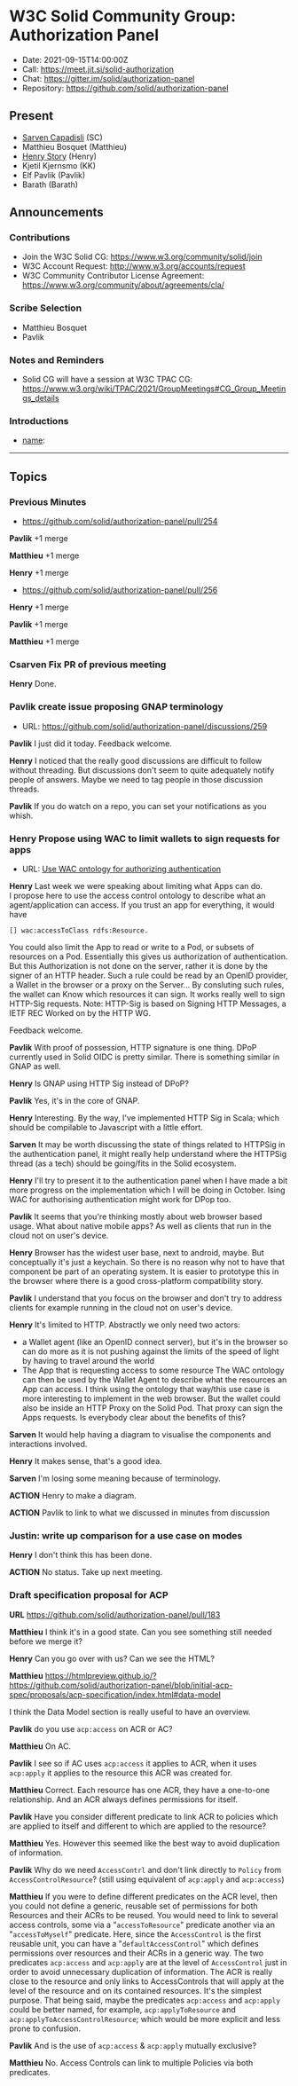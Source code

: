 # W3C Solid Community Group: Authorization Panel

* Date: 2021-09-15T14:00:00Z
* Call: https://meet.jit.si/solid-authorization
* Chat: https://gitter.im/solid/authorization-panel
* Repository: https://github.com/solid/authorization-panel


## Present
* [Sarven Capadisli](https://csarven.ca/#i) (SC)
* Matthieu Bosquet (Matthieu)
* [Henry Story](https://bblfish.net/) (Henry)
* Kjetil Kjernsmo (KK)
* Elf Pavlik (Pavlik)
* Barath (Barath)


## Announcements

### Contributions
* Join the W3C Solid CG: https://www.w3.org/community/solid/join
* W3C Account Request: http://www.w3.org/accounts/request
* W3C Community Contributor License Agreement: https://www.w3.org/community/about/agreements/cla/

### Scribe Selection
* Matthieu Bosquet
* Pavlik

### Notes and Reminders
* Solid CG will have a session at W3C TPAC CG: https://www.w3.org/wiki/TPAC/2021/GroupMeetings#CG_Group_Meetings_details

### Introductions
* [name](url): 

---

## Topics

### Previous Minutes
* https://github.com/solid/authorization-panel/pull/254

**Pavlik** +1 merge

**Matthieu** +1 merge

**Henry** +1 merge


* https://github.com/solid/authorization-panel/pull/256

**Henry** +1 merge

**Pavlik** +1 merge

**Matthieu** +1 merge


### Csarven Fix PR of previous meeting

**Henry** Done.


### Pavlik create issue proposing GNAP terminology

* URL: https://github.com/solid/authorization-panel/discussions/259

**Pavlik** I just did it today. Feedback welcome.

**Henry** I noticed that the really good discussions are difficult to follow without threading. But discussions don't seem to quite adequately notify people of answers. Maybe we need to tag people in those discussion threads.

**Pavlik** If you do watch on a repo, you can set your notifications as you whish.


### Henry Propose using WAC to limit wallets to sign requests for apps
* URL: [Use WAC ontology for authorizing authentication](https://github.com/solid/authorization-panel/discussions/258) 

**Henry** Last week we were speaking about limiting what Apps can do.  
I propose here to use the access control ontology to describe what an agent/application can access.
If you trust an app for everything, it would have

```Turtle 
[] wac:accessToClass rdfs:Resource.
```

You could also limit the App to read or write to a Pod, or subsets of resources on a Pod. 
Essentially this gives us authorization of authentication.
But this Authorization is not done on the server, rather it is done
by the signer of an HTTP header.
Such a rule could be read by an OpenID provider, a Wallet in the browser
or a proxy on the Server...
By consluting such rules, the wallet can Know which resources it can sign.
It works really well to sign HTTP-Sig requests. Note: HTTP-Sig is based on 
Signing HTTP Messages, a IETF REC Worked on by the HTTP WG.

Feedback welcome.

**Pavlik** With proof of possession, HTTP signature is one thing. DPoP currently used in Solid OIDC is pretty similar. There is something similar in GNAP as well.

**Henry** Is GNAP using HTTP Sig instead of DPoP?

**Pavlik** Yes, it's in the core of GNAP.

**Henry** Interesting.
By the way, I've implemented HTTP Sig in Scala; which should be compilable to Javascript with a little  effort.

**Sarven** 
It may be worth discussing the state of things related to HTTPSig in the authentication panel, it might really help understand where the HTTPSig thread (as a tech) should be going/fits in the Solid ecosystem.

**Henry**
I'll try to present it to the authentication panel when I have made a bit more
progress on the implementation which I will be doing in October.
Ising WAC for authorising authentication might work for DPop too.

**Pavlik** It seems that you're thinking mostly about web browser based usage. What about native mobile apps? As well as clients that run in the cloud not on user's device.

**Henry** Browser has the widest user base, next to android, maybe. 
But conceptually it's just a keychain. So there is no reason why not to have that component be part of an operating system.
It is easier to prototype this in the browser where there is a good cross-platform compatibility story.

**Pavlik** I understand that you focus on the browser and don't try to address clients for example running in the cloud not on user's device.

**Henry** It's limited to HTTP. Abstractly we only need two actors: 
  - a Wallet agent (like an OpenID connect server), but it's in the browser so can do more as it is not pushing against the limits of the speed of light by having to travel around the world
  - The App that is requesting access to some resource
The WAC ontology can then be used by the Wallet Agent to describe what the resources an App can access.
I think using the ontology that way/this use case is more interesting to implement in the web browser.
But the wallet could also be inside an HTTP Proxy on the Solid Pod. That proxy can sign the Apps requests. 
Is everybody clear about the benefits of this?

**Sarven** It would help having a diagram to visualise the components and interactions involved.

**Henry** It makes sense, that's a good idea.

**Sarven** I'm losing some meaning because of terminology.

**ACTION** Henry to make a diagram.

**ACTION** Pavlik to link to what we discussed in minutes from discussion


### Justin: write up comparison for a use case on modes

**Henry** I don't think this has been done.

**ACTION** No status. Take up next meeting.


### Draft specification proposal for ACP
**URL** https://github.com/solid/authorization-panel/pull/183

**Matthieu** I think it's in a good state. Can you see something still needed before we merge it?

**Henry** Can you go over with us? Can we see the HTML?

**Matthieu** https://htmlpreview.github.io/?https://github.com/solid/authorization-panel/blob/initial-acp-spec/proposals/acp-specification/index.html#data-model

I think the Data Model section is really useful to have an overview.

**Pavlik** do you use `acp:access` on ACR or AC?

**Matthieu** On AC.

**Pavlik** I see so if AC uses `acp:access` it applies to ACR, when it uses `acp:apply` it applies to the resource this ACR was created for.

**Matthieu** Correct.
Each resource has one ACR, they have a one-to-one relationship. And an ACR always defines permissions for itself.

**Pavlik** Have you consider different predicate to link ACR to policies which are applied to itself and different to which are applied to the resource?

**Matthieu** Yes.
However this seemed like the best way to avoid duplication of information.

**Pavlik** Why do we need `AccessContrl` and don't link directly to `Policy` from `AccessControlResource`? (still using equivalent of `acp:apply` and `acp:access`)

**Matthieu** If you were to define different predicates on the ACR level, then you could not define a generic, reusable set of permissions for both Resources and their ACRs to be reused. You would need to link to several access controls, some via a "`accessToResource`" predicate another via an "`accessToMyself`" predicate.
Here, since the `AccessControl` is the first reusable unit, you can have a "`defaultAccessControl`" which defines permissions over resources and their ACRs in a generic way.
The two predicates `acp:access` and `acp:apply` are at the level of `AccessControl` just in order to avoid unnecessary duplication of information.
The ACR is really close to the resource and only links to AccessControls that will apply at the level of the resource and on its contained resources.
It's the simplest purpose.
That being said, maybe the predicates `acp:access` and `acp:apply` could be better named, for example, `acp:applyToResource` and `acp:applyToAccessControlResource`; which would be more explicit and less prone to confusion.

**Pavlik** And is the use of `acp:access` & `acp:apply` mutually exclusive?

**Matthieu** No. Access Controls can link to multiple Policies via both predicates.
